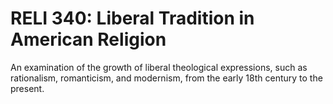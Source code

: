# RELI 340: Liberal Tradition in American Religion

An examination of the growth of liberal theological expressions, such as rationalism, romanticism, and modernism, from the early 18th century to the present.